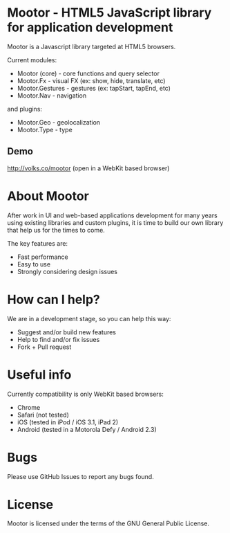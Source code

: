 ﻿
# Mootor - HTML5 JavaScript library for application development

Mootor is a Javascript library targeted at HTML5 browsers.

Current modules:

* Mootor (core) - core functions and query selector
* Mootor.Fx - visual FX (ex: show, hide, translate, etc)
* Mootor.Gestures - gestures (ex: tapStart, tapEnd, etc)
* Mootor.Nav - navigation

and plugins:

* Mootor.Geo - geolocalization
* Mootor.Type - type

## Demo

http://volks.co/mootor (open in a WebKit based browser)

# About Mootor

After work in UI and web-based applications development for many years using existing libraries and custom plugins,
it is time to build our own library that help us for the times to come.

The key features are:

* Fast performance
* Easy to use
* Strongly considering design issues

# How can I help?

We are in a development stage, so you can help this way:

* Suggest and/or build new features
* Help to find and/or fix issues
* Fork + Pull request

# Useful info

Currently compatibility is only WebKit based browsers:

* Chrome
* Safari (not tested)
* iOS (tested in iPod / iOS 3.1, iPad 2)
* Android (tested in a Motorola Defy / Android 2.3)

# Bugs

Please use GitHub Issues to report any bugs found. 

# License

Mootor is licensed under the terms of the GNU General Public License.